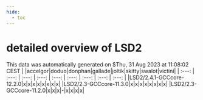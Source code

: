 ```yaml
---
hide:
  - toc
---
```


detailed overview of LSD2
=========================


This data was automatically generated on $Thu, 31 Aug 2023 at 11:08:02 CEST
| |accelgor|doduo|donphan|gallade|joltik|skitty|swalot|victini|
| :---: | :---: | :---: | :---: | :---: | :---: | :---: | :---: | :---: |
|LSD2/2.4.1-GCCcore-12.2.0|x|x|x|x|x|x|x|x|
|LSD2/2.3-GCCcore-11.3.0|x|x|x|x|x|x|x|x|
|LSD2/2.3-GCCcore-11.2.0|x|x|x|-|x|x|x|x|

